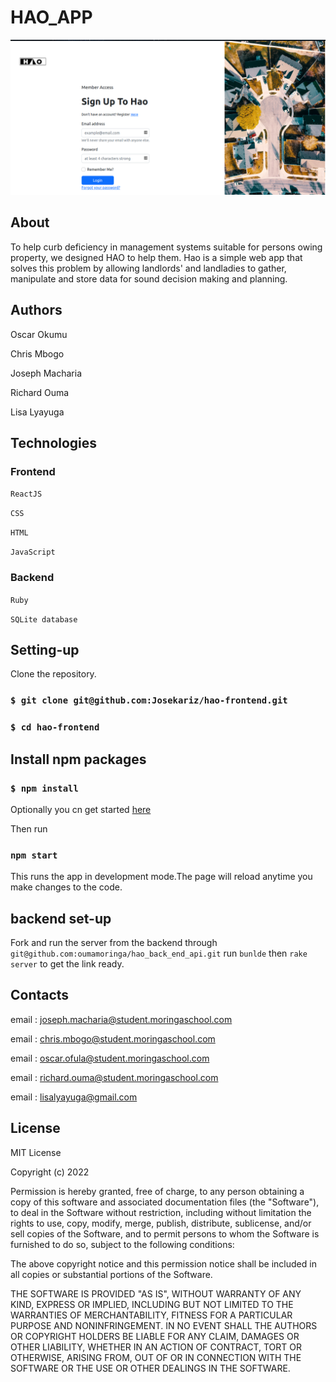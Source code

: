 # HAO_APP

![alt text](./img/Screenshot%20from%202022-11-09%2019-28-29.png)

## About
To help curb deficiency in management systems suitable for persons owing property, we designed HAO to help them. Hao is a simple web app that solves this problem by allowing landlords' and landladies to gather, manipulate and store data for sound decision making and planning.

## Authors
Oscar Okumu

Chris Mbogo

Joseph Macharia

Richard Ouma

Lisa Lyayuga



## Technologies

### Frontend

`ReactJS`

`CSS`

`HTML`

`JavaScript`

### Backend

`Ruby ` 

`SQLite database`

## Setting-up
Clone the repository.

### `$ git clone git@github.com:Josekariz/hao-frontend.git`

### `$ cd hao-frontend`

## Install npm packages

### `$ npm install`

Optionally you cn get started [here](beautiful-nasturtium-4076b4.netlify.app/)

Then run
 ### `npm start`
 This runs the app in development mode.The page will reload anytime you make changes to the code.
 
 
## backend set-up

 Fork and run the server from the backend through 
`git@github.com:oumamoringa/hao_back_end_api.git`
run `bunlde` then `rake server` to get the link ready.

 ## Contacts
 email : joseph.macharia@student.moringaschool.com

 email : chris.mbogo@student.moringaschool.com

 email : oscar.ofula@student.moringaschool.com

 email : richard.ouma@student.moringaschool.com

 email : lisalyayuga@gmail.com

 ## License
 MIT License

 Copyright (c) 2022

Permission is hereby granted, free of charge, to any person obtaining a copy of this software and associated documentation files (the "Software"), to deal in the Software without restriction, including without limitation the rights to use, copy, modify, merge, publish, distribute, sublicense, and/or sell copies of the Software, and to permit persons to whom the Software is furnished to do so, subject to the following conditions:

The above copyright notice and this permission notice shall be included in all copies or substantial portions of the Software.

THE SOFTWARE IS PROVIDED "AS IS", WITHOUT WARRANTY OF ANY KIND, EXPRESS OR IMPLIED, INCLUDING BUT NOT LIMITED TO THE WARRANTIES OF MERCHANTABILITY, FITNESS FOR A PARTICULAR PURPOSE AND NONINFRINGEMENT. IN NO EVENT SHALL THE AUTHORS OR COPYRIGHT HOLDERS BE LIABLE FOR ANY CLAIM, DAMAGES OR OTHER LIABILITY, WHETHER IN AN ACTION OF CONTRACT, TORT OR OTHERWISE, ARISING FROM, OUT OF OR IN CONNECTION WITH THE SOFTWARE OR THE USE OR OTHER DEALINGS IN THE SOFTWARE.


